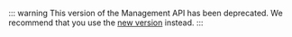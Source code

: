 ::: warning
This version of the Management API has been deprecated. We recommend that you use the [new version](/api/management/v2) instead.
:::
